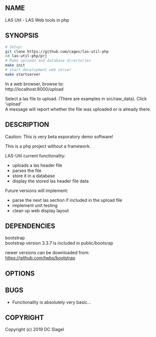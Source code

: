 NAME
----
LAS Util - LAS Web tools in php 

SYNOPSIS
--------

 ```bash
# Setup:
git clone https://github.com/cages/las-util-php
cd las-util-php/prj
# Make uploads and database directories
make init
# start development web server
make startserver
```

In a web browser, browse to:    
http://localhost:8000/upload

Select a las file to upload. (There are examples in src/raw_data).
Click 'upload'    
A message will report whether the file was uploaded or is already there.
 

DESCRIPTION
-----------
Caution: This is very beta exporatory demo software!

This is a php project without a framework.

LAS-Util current functionality:
- uploads a las header file
- parses the file
- store it in a database
- display the stored las header file data 

Future versions will implement:
- parse the next las section if included in the upload file
- implement unit testing
- clean up web display layout

DEPENDENCIES
------------

bootstrap     
bootstrap version 3.3.7 is included in public/bootsrap    

newer versions can be downloaded from:    
https://github.com/twbs/bootstrap




OPTIONS
-------

BUGS
----

- Functionality is absolutely very basic...


COPYRIGHT
------

Copyright (c) 2019 DC Slagel

